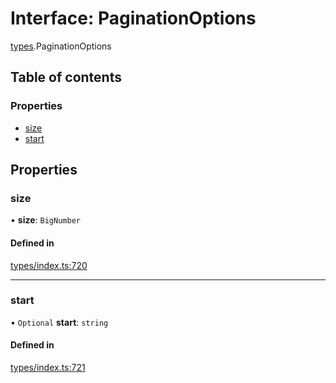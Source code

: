 # Interface: PaginationOptions

[types](../wiki/types).PaginationOptions

## Table of contents

### Properties

- [size](../wiki/types.PaginationOptions#size)
- [start](../wiki/types.PaginationOptions#start)

## Properties

### size

• **size**: `BigNumber`

#### Defined in

[types/index.ts:720](https://github.com/PolymeshAssociation/polymesh-sdk/blob/3d14e829/src/types/index.ts#L720)

___

### start

• `Optional` **start**: `string`

#### Defined in

[types/index.ts:721](https://github.com/PolymeshAssociation/polymesh-sdk/blob/3d14e829/src/types/index.ts#L721)
